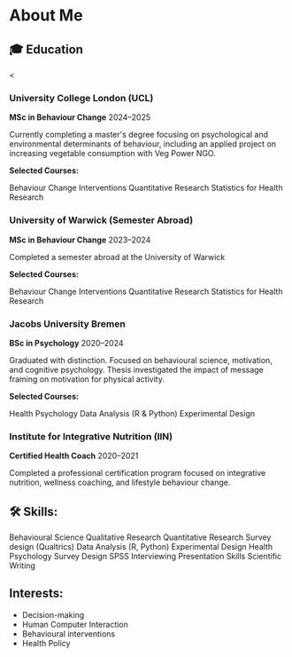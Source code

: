 # About Me


## 🎓 Education

<<div class="timeline-v2">

  <div class="timeline-v2-item">
    <div class="timeline-v2-dot"></div>
    <div class="timeline-v2-content">
      <h3>University College London (UCL)</h3>
      <p><strong>MSc in Behaviour Change</strong> <span class="timeline-date-range">2024–2025</span></p>
      <p>Currently completing a master's degree focusing on psychological and environmental determinants of behaviour, including an applied project on increasing vegetable consumption with Veg Power NGO.</p>
      <p><strong>Selected Courses:</strong></p>
      <div class="course-tags">
        <span>Behaviour Change Interventions</span>
        <span>Quantitative Research</span>
        <span>Statistics for Health Research</span>
      </div>
    </div>
  </div>

  <div class="timeline-v2-item">
    <div class="timeline-v2-dot"></div>
    <div class="timeline-v2-content">
      <h3>University of Warwick (Semester Abroad)</h3>
      <p><strong>MSc in Behaviour Change</strong> <span class="timeline-date-range">2023–2024</span></p>
      <p>Completed a semester abroad at the University of Warwick</p>
      <p><strong>Selected Courses:</strong></p>
      <div class="course-tags">
        <span>Behaviour Change Interventions</span>
        <span>Quantitative Research</span>
        <span>Statistics for Health Research</span>
      </div>
    </div>
  </div>

  <div class="timeline-v2-item">
    <div class="timeline-v2-dot"></div>
    <div class="timeline-v2-content">
      <h3>Jacobs University Bremen</h3>
      <p><strong>BSc in Psychology</strong> <span class="timeline-date-range">2020–2024</span></p>
      <p>Graduated with distinction. Focused on behavioural science, motivation, and cognitive psychology. Thesis investigated the impact of message framing on motivation for physical activity.</p>
      <p><strong>Selected Courses:</strong></p>
      <div class="course-tags">
        <span>Health Psychology</span>
        <span>Data Analysis (R & Python)</span>
        <span>Experimental Design</span>
      </div>
    </div>
  </div>

  <div class="timeline-v2-item">
    <div class="timeline-v2-dot"></div>
    <div class="timeline-v2-content">
      <h3>Institute for Integrative Nutrition (IIN)</h3>
      <p><strong>Certified Health Coach</strong> <span class="timeline-date-range">2020–2021</span></p>
      <p>Completed a professional certification program focused on integrative nutrition, wellness coaching, and lifestyle behaviour change.</p>
    </div>
  </div>

</div>

## 🛠 **Skills**:
<div class="skill-tags">
  <span>Behavioural Science</span>
  <span>Qualitative Research</span>
  <span>Quantitative Research</span>
  <span>Survey design (Qualtrics)</span>
  <span>Data Analysis (R, Python)</span>
  <span>Experimental Design</span>
  <span>Health Psychology</span>
  <span>Survey Design</span>
  <span>SPSS</span>
  <span>Interviewing</span>
  <span>Presentation Skills</span>
  <span>Scientific Writing</span>
</div>


## **Interests**: 
- Decision-making
- Human Computer Interaction
- Behavioural interventions
- Health Policy
